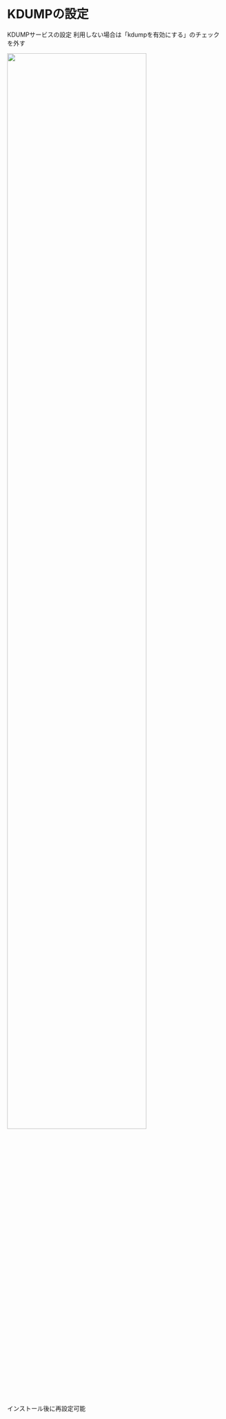 # KDUMPの設定
KDUMPサービスの設定
利用しない場合は「kdumpを有効にする」のチェックを外す  

<img src="images/centos7_009.png" width="80%" />  

インストール後に再設定可能  

